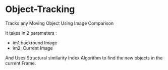 # Object-Tracking
Tracks any Moving Object Using Image Comparison

It takes in 2 parameters : 
* im1;backround Image 
* im2; Current Image

And Uses Structural similarity Index Algorithm to find the new objects in the current Frame.

